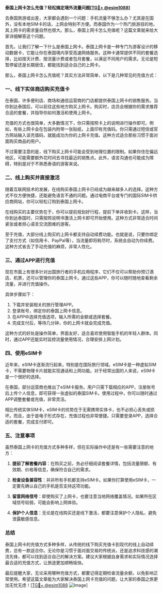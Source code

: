**泰国上网卡怎么充值？轻松搞定境外流量问题[[TG💪+ @esim1088](https://t.me/s/esim1088)]**

去泰国旅游或出差，大家都会遇到一个问题：手机流量不够怎么办？尤其是在国外，没有本地SIM卡的话，上网会特别不方便。而泰国作为一个热门旅游目的地，其上网卡的需求量自然也很大。那么，泰国上网卡怎么充值呢？这篇文章就来给大家详细解答这个问题。

首先，让我们了解一下什么是泰国上网卡。泰国上网卡是一种专门为游客设计的移动数据卡，它能让你在泰国境内享受高速网络服务。这种卡通常提供不同的套餐选择，比如按天计费、按流量计费或者包月套餐，以满足不同用户的需求。无论是短暂停留还是长期居住，都能找到适合自己的上网卡。

那么，泰国上网卡怎么充值呢？其实方法非常简单，以下是几种常见的充值方式：

### **一、线下实体商店购买充值卡**
在泰国，许多便利店、商场和通信运营商的门店都提供泰国上网卡的销售服务。当你到达泰国后，可以前往这些地方购买上网卡。购买时，店员会根据你的需求推荐合适的套餐，并指导你如何激活和使用上网卡。

充值的方式也很简单，大多数情况下，你只需按照卡上的说明进行操作即可。例如，有些上网卡会在包装内附带一张贴纸，上面印有充值码。你只需通过短信或官方网站输入该充值码，就能成功为你的上网卡充值。这种方式适合那些习惯于面对面购买商品的用户。

不过需要注意的是，线下购买上网卡可能会受到地理位置的限制。如果你住在偏远地区，可能需要额外花时间去寻找最近的销售点。此外，语言沟通也可能成为障碍，特别是对于不熟悉泰语的游客来说。

### **二、线上购买并直接激活**
随着互联网技术的发展，在线购买泰国上网卡已经成为越来越多人的选择。这种方式不仅方便快捷，还能避免语言不通的问题。通过电商平台或专门的国际SIM卡供应商网站，你可以轻松订购到泰国上网卡。

在线购买的主要优势在于，你可以提前规划好行程，提前下单并收到卡。这样，当你到达泰国时，只需按照说明书激活上网卡即可开始使用。这种方式非常适合时间紧张或者担心语言交流困难的游客。

至于充值，大部分线上购买的上网卡都支持自动续费功能。也就是说，只要你绑定了支付方式（如信用卡、PayPal等），当流量即将耗尽时，系统会自动为你续费。这种方式省去了手动充值的麻烦，非常人性化。

### **三、通过APP进行充值**
现在市面上有很多针对出国旅行者的手机应用程序，它们不仅可以帮助你预订酒店、机票，还可以管理你的泰国上网卡。通过这些APP，你可以随时随地查看剩余流量，并进行充值操作。

具体步骤如下：
1. 下载并安装相关的旅行管理APP。
2. 登录账号，绑定你的泰国上网卡信息。
3. 在APP中选择充值选项，输入所需的金额或选择套餐。
4. 完成支付后，等待几分钟，你的上网卡就会完成充值。

这种方式的好处是操作简单，界面友好，适合喜欢使用智能手机的年轻人群体。同时，通过APP还能实时监控流量使用情况，合理安排上网计划。

### **四、使用eSIM卡**
近年来，eSIM卡逐渐流行起来，特别是在国际旅行领域。eSIM卡是一种虚拟SIM卡，不需要物理卡片就能实现通话和上网功能。对于经常出国的人来说，eSIM卡是一个很好的选择。

在泰国，部分运营商也推出了eSIM卡服务。用户只需下载相应的APP，注册账号后上传个人信息，即可获得一张虚拟的泰国SIM卡。使用过程中，你可以随时通过APP调整套餐或充值，非常灵活。

相比传统实体SIM卡，eSIM卡的优势在于无需携带实体卡，也不必担心丢失或损坏。而且，由于是电子形式存在，充值过程也非常便捷。只需要登录APP，选择合适的套餐，完成支付即可。

### **五、注意事项**
虽然泰国上网卡的充值方式多种多样，但在实际操作中还是有一些需要注意的地方：

1. **提前了解套餐内容**：在购买之前，务必仔细阅读套餐详情，包括流量限额、有效期、价格等信息，确保符合自己的需求。
   
2. **检查设备兼容性**：并非所有手机都支持eSIM卡。如果你打算使用eSIM卡，一定要先确认自己的手机是否支持这项功能。

3. **留意网络信号**：即使购买了上网卡，也要注意当地网络覆盖情况。如果所在区域信号较弱，可能会影响上网体验。

4. **保护个人信息**：无论是在线购买还是线下激活，都要注意保护个人隐私，避免泄露敏感信息。

### **总结**
泰国上网卡的充值方式多种多样，从传统的线下购买充值卡到现代的线上自动续费，总有一款适合你。无论你是习惯于面对面交易的传统派，还是追求科技感的潮流先锋，都可以找到适合自己的解决方案。建议大家根据自身需求和实际情况选择最合适的充值方式，让旅途更加顺畅愉快。

最后提醒大家，无论采用哪种充值方式，都要记得定期检查流量余额，以免影响正常使用。希望这篇文章能为大家解决泰国上网卡充值的问题，让大家的泰国之旅更加无忧无虑！[[TG💪+ @esim1088](https://t.me/s/esim1088) ![Image](https://i.postimg.cc/4NQfJmqS/Snipaste-2025-05-13-00-14-12.png)]